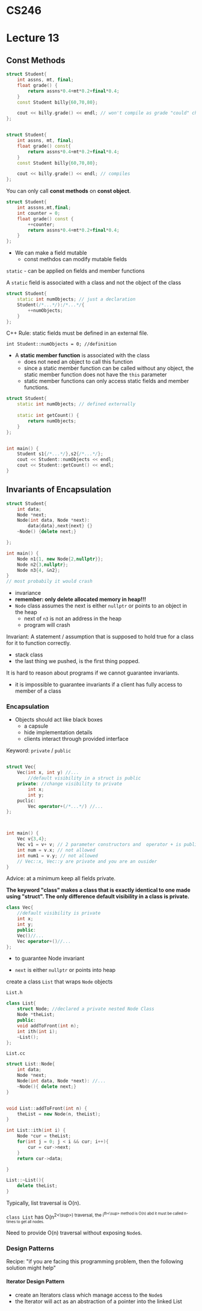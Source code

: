 # CS246
# Lecture 13

## Const Methods

```cpp
struct Student{
	int assns, mt, final;
	float grade() {
		return assns*0.4+mt*0.2+final*0.4;
	}
	const Student billy{60,70,80};

	cout << billy.grade() << endl; // won't compile as grade "could" change the fields of billy
};
```

```cpp

struct Student{
	int assns, mt, final;
	float grade() const{
		return assns*0.4+mt*0.2+final*0.4;
	}
	const Student billy{60,70,80};

	cout << billy.grade() << endl; // compiles
};
```
You can only call **const methods** on **const object**.



```cpp
struct Student{
	int asssns,mt,final;
	int counter = 0;
	float grade() const {
		++counter;
		return assns*0.4+mt*0.2+final*0.4;
	}
};

```

- We can make a field mutable
	- const methdos can modify mutable fields

`static` - can be applied on fields and member functions

A `static` field is associated with a class and not the object of the class

```cpp
struct Student{
	static int numObjects; // just a declaration
	Student(/*...*/):/*...*/{
		++numObjects;
	}
};

```

C++ Rule: static fields must be defined in an external file.

`int Student::numObjects = 0; //definition`

- A **static member function** is associated with the class 
	- does not need an object to call this function
	- since a static member function can be called without any object, the static member function does not have the `this` parameter
	- static member functions can only access static fields and member functions.

```cpp
struct Student{
	static int numObjects; // defined externally
	
	static int getCount() {
		return numObjects;
	}
};


int main() {
	Student s1{/*...*/},s2{/*...*/};
	cout << Student::numObjects << endl;
	cout << Student::getCount() << endl;
}

```

## Invariants of Encapsulation

```cpp
struct Student{
	int data;
	Node *next;
	Node(int data, Node *next):
		data{data},next{next} {}
	~Node() {delete next;}

};

int main() {
	Node n1{1, new Node{2,nullptr}};
	Node n2{3,nullptr};
	Node n3{4, &n2}; 
}
// most probabily it would crash

```

- invariance
- **remember: only delete allocated memory in heap!!!**
- `Node` class assumes the next is either `nullptr` or points to an object in the heap
	- next of `n3` is not an address in the heap
	- program will crash


Invariant: A statement / assumption that is supposed to hold true for a class for it to function correctly.


- stack class 
 - the last thing we pushed, is the first thing popped.

It is hard to reason about programs if we cannot guarantee invariants.
- it is impossible to guarantee invariants if a client has fully access to member of a class


### Encapsulation

- Objects should act like black boxes
	- a capsule
	- hide implementation details
	- clients interact through provided interface

Keyword: `private` / `public`

```cpp

struct Vec{
	Vec(int x, int y) //...
		//default visibility in a struct is public
	private: //change visibility to private
		int x;
		int y;
	puclic:
		Vec operator+(/*...*/) //...
};



int main() {
	Vec v{3,4};
	Vec v1 = v+ v; // 2 parameter constructors and  operator + is public
	int num = v.x; // not allowed
	int num1 = v.y; // not allowed 
	// Vec::x, Vec::y are private and you are an ousider
}
```

Advice: at a minimum keep all fields private.

**The keyword "class" makes a class that is exactly identical to one made using "struct". The only difference default visibility in a class is private.** 
```cpp
class Vec{
	//default visibility is private
	int x;
	int y;
	public:
	Vec()//...
	Vec operator+()//...
};
```

- to guarantee Node invariant

- `next` is either `nullptr` or points into heap

create a class `List` that wraps `Node` objects

`List.h`

```cpp
class List{
	struct Node; //declared a private nested Node Class
	Node *theList;
	public:
	void addToFront(int n);
	int ith(int i);
	~List();
};

```

`List.cc`
```cpp
struct List::Node{
	int data;
	Node *next;
	Node(int data, Node *next): //...
	~Node(){ delete next;}
}


void List::addToFront(int n) {
	theList = new Node(n, theList);
}

int List::ith(int i) {
	Node *cur = theList;
	for(int j = 0; j < i && cur; i++){
		cur = cur->next;
	}
	return cur->data;

}

List::~List(){
	delete theList;
}
```
Typically, list traversal is O(n).

`class List` has O(n<sup>2<\sup>) traversal, the i<sup>th<\sup> method is O(n) abd it must be called n-times to get all nodes.

Need to provide O(n) traversal without exposing `Node`s.



### Design Patterns

Recipe: "if you are facing this programming problem, then the following solution might help"

#### Iterator Design Pattern

- create an Iterators class which manage access to the `Node`s
- the Iterator will act as an abstraction of a pointer into the linked List

